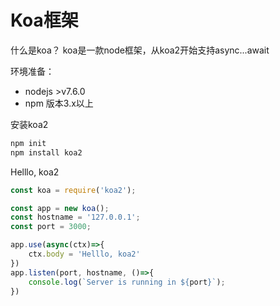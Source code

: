 # Koa框架

什么是koa？
koa是一款node框架，从koa2开始支持async...await

环境准备：
- nodejs >v7.6.0
- npm 版本3.x以上

安装koa2
```bash
npm init
npm install koa2
```

Helllo, koa2

```js
const koa = require('koa2');

const app = new koa();
const hostname = '127.0.0.1';
const port = 3000;

app.use(async(ctx)=>{
    ctx.body = 'Helllo, koa2'
})
app.listen(port, hostname, ()=>{
    console.log(`Server is running in ${port}`);
})
```